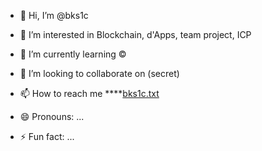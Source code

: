 - 👋 Hi, I’m @bks1c
- 👀 I’m interested in Blockchain, d'Apps, team project, ICP
- 🌱 I’m currently learning ©
- 💞️ I’m looking to collaborate on (secret)
- 📫 How to reach me ****[bks1c.txt](https://github.com/bks1c/bks1c/files/14848162/bks1c.txt)

- 😄 Pronouns: ...
- ⚡ Fun fact: ...

<!---
bks1c/bks1c is a ✨ special ✨ repository because its `README.md` (this file) appears on your GitHub profile.
You can click the Preview link to take a look at your changes.
--->
